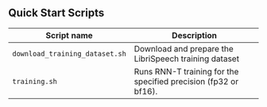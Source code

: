 <!--- 40. Quick Start Scripts -->
## Quick Start Scripts

| Script name | Description |
|-------------|-------------|
| `download_training_dataset.sh` | Download and prepare the LibriSpeech training dataset |
| `training.sh` | Runs RNN-T training for the specified precision (fp32 or bf16). |
